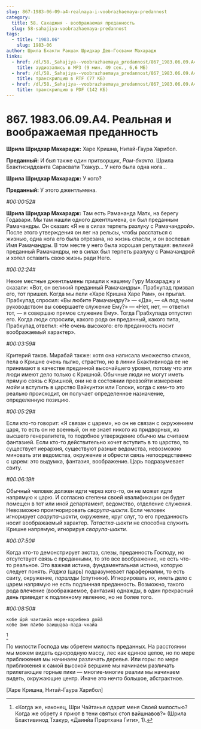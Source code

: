 ```yaml
---
slug: 867-1983-06-09-a4-realnaya-i-voobrazhaemaya-predannost
category:
  title: 58. Сахаджия - воображаемая преданность
  slug: 58-sahajiya-voobrazhaemaya-predannost
tags:
  - title: "1983.06"
    slug: 1983-06
author: Шрила Бхакти Ракшак Шридхар Дев-Госвами Махарадж
links:
  - href: /dl/58._Sahajiya--voobrazhaemaya_predannost/867_1983.06.09.A4_SridharMj_Realnaya_i_voobrajaemaya_Predannost.mp3
    title: аудиозапись в MP3 (9 мин. 49 сек., 6,6 МБ)
  - href: /dl/58._Sahajiya--voobrazhaemaya_predannost/867_1983.06.09.A4_SridharMj_Realnaya_i_voobrajaemaya_Predannost.rtf
    title: транскрипцию в RTF (77 КБ)
  - href: /dl/58._Sahajiya--voobrazhaemaya_predannost/867_1983.06.09.A4_SridharMj_Realnaya_i_voobrajaemaya_Predannost.pdf
    title: транскрипцию в PDF (142 КБ)
---
```


# 867. 1983.06.09.A4. Реальная и воображаемая преданность

**Шрила Шридхар Махарадж:** Харе Кришна, Нитай-Гаура Харибол.

**Преданный:** И был также один притворщик, *Рам-бхакта*. Шрила Бхактисиддханта Сарасвати Тхакур… У него была одна нога…

**Шрила Шридхар Махарадж:** У кого?

**Преданный:** У этого джентльмена.

*#00:00:52#*

**Шрила Шридхар Махарадж:** Там есть Рамананда Матх, на берегу Годавари. Мы там нашли одного джентльмена, он был преданным Рамачандры. Он сказал: «Я не в силах терпеть разлуку с Рамачандрой». После этого утверждения он лег на рельсы, чтобы расстаться с жизнью, одна нога его была отрезана, но жизнь спасли, и он воспевал Имя Рамачандры. В том месте у него была хорошая репутация: великий преданный Рамачандры, не в силах был терпеть разлуку с Рамачандрой и хотел оставить свою жизнь ради Него.

*#00:02:24#*

Некие местные джентльмены пришли к нашему Гуру Махараджу и сказали: «Вот, он великий преданный Рамачандры». Прабхупад призвал его, тот пришел. Когда мы пели «Харе Кришна Харе Рам», он прыгал. Прабхупад спросил: «Вы любите Рамачандру?» — «Да», — «А под чьим руководством вы совершаете служение Ему?» — «Нет, нет, — ответил тот, — я совершаю прямое служение Ему». Тогда Прабхупада отпустил его. Когда люди спросили, какого рода он преданный, какого типа, Прабхупад ответил: «Не очень высокого: его преданность носит воображаемый характер».

*#00:03:59#*

Критерий таков. Мирабай также: хотя она написала множество стихов, пела о Кришне очень пылко, страстно, но в линии Бхактивинода ее не принимают в качестве преданной высочайшего уровня, потому что эти люди имеют дело только с Кришной. Обычные люди не могут иметь прямую связь с Кришной, они не в состоянии превзойти измерение *майи* и вступить в царство Вайкунтхи или Голоки, когда с кем-то это реально происходит, он получает определенное назначение, определенную позицию.

*#00:05:29#*

Если кто-то говорит: «Я связан с царем», но он не связан с окружением царя, то есть он не военный, он не знает никого из придворных, из высшего генералитета, то подобное утверждение обычно мы считаем фантазией. Если кто-то действительно хочет вступить в то царство, то существует иерархия, существуют разные ведомства, невозможно миновать эти ведомства, окружение и обрести связь непосредственно с царем: это выдумка, фантазия, воображение. Царь подразумевает свиту.

*#00:06:19#*

Обычный человек должен идти через кого-то, он не может идти напрямую к царю. И согласно степени своей квалификации он будет помещен в тот или иной департамент, ведомство, отделение служения. Невозможно проигнорировать *сварупа-шакти*. Если человек игнорирует *сварупа-шакти*, окружение, круг слуг, то его преданность носит воображаемый характер. *Татастха-шакти* не способна служить Кришне напрямую, игнорируя *сварупа-шакти*.

*#00:07:50#*

Когда кто-то демонстрирует экстаз, слезы, преданность Господу, но отсутствует связь с преданными, то это все воображение, не есть что-то реальное. Это важная истина, фундаментальная истина, которую следует понять. *Раджа* (царь) подразумевает параферналии, то есть свиту, окружение, *паршады* (спутники). Игнорировать их, иметь дело с царем напрямую не есть подлинная преданность. Возможно, такого рода влечение (воображаемое, фантазия) однажды, в один прекрасный день приведет к подлинному явлению, но не более того.

*#00:08:50#*

    кобе ш́рӣ чаитанйа море-корибена дойа̄
    кобе а̄ми па̄ибо ваиш̣н̣ава-пада-чхайа
[^_ftn1]

По милости Господа мы обретем милость преданных. На расстоянии мы можем видеть однородную массу, лес как единое целое, но по мере приближения мы начинаем различать деревья. Или горы: по мере приближения к самой высокой вершине мы начинаем различать прилегающие горные пики — многие-многие реалии мы начинаем видеть, окружающие центр. Иначе это нечто большое, абстрактное.

[Харе Кришна, Нитай-Гаура Харибол]



[^_ftn1]: «Когда же, наконец, Шри Чайтанья одарит меня Своей милостью? Когда же обрету я приют в тени святых стоп вайшнавов?» (Шрила Бхактивинод Тхакур, «Даинйа Прартхана Гити», 1).

